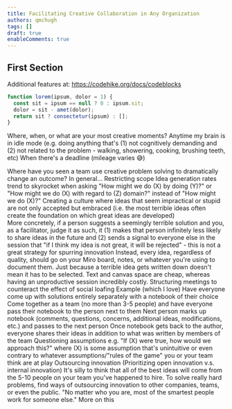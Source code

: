 ```yaml
---
title: Facilitating Creative Collaboration in Any Organization
authors: qmchugh
tags: []
draft: true
enableComments: true
---
```


## First Section

Additional features at: https://codehike.org/docs/codeblocks

```js
function lorem(ipsum, dolor = 1) {
  const sit = ipsum == null ? 0 : ipsum.sit;
  dolor = sit - amet(dolor);
  return sit ? consectetur(ipsum) : [];
}
```

Where, when, or what are your most creative moments?
Anytime my brain is in idle mode (e.g. doing anything that's (1) not cognitively demanding and (2) not related to the problem - walking, showering, cooking, brushing teeth, etc)
When there's a deadline (mileage varies :sweat_smile:)

Where have you seen a team use creative problem solving to dramatically change an outcome?
In general...
Restricting scope 
Idea generation rates trend to skyrocket when asking "How might we do (X) by doing (Y)?" or "How might we do (X) with regard to (Z) domain?" instead of "How might we do (X)?" 
Creating a culture where ideas that seem impractical or stupid are not only accepted but embraced (i.e. the most terrible ideas often create the foundation on which great ideas are developed)  
More concretely, if a person suggests a seemingly terrible solution and you, as a facilitator, judge it as such, it (1) makes that person infinitely less likely to share ideas in the future and (2) sends a signal to everyone else in the session that "if I think my idea is not great, it will be rejected" - this is not a great strategy for spurring innovation
Instead, every idea, regardless of quality, should go on your Miro board, notes, or whatever you're using to document them. Just because a terrible idea gets written down doesn't mean it has to be selected. Text and canvas space are cheap, whereas having an unproductive session incredibly costly.
Structuring meetings to counteract the effect of social loafing
Example (which I love)
Have everyone come up with solutions entirely separately with a notebook of their choice
Come together as a team (no more than 3-5 people) and have everyone pass their notebook to the person next to them
Next person marks up notebook (comments, questions, concerns, additional ideas, modifications, etc.) and passes to the next person
Once notebook gets back to the author, everyone shares their ideas in addition to what was written by members of the team
Questioning assumptions
e.g. "If (X) were true, how would we approach this?" where (X) is some assumption that's unintuitive or even contrary to whatever assumptions/"rules of the game" you or your team think are at play
Outsourcing innovation (Prioritizing open innovation v.s. internal innovation)
It's silly to think that all of the best ideas will come from the 5-10 people on your team you've happened to hire. To solve really hard problems, find ways of outsourcing innovation to other companies, teams, or even the public.
"No matter who you are, most of the smartest people work for someone else."
More on this
